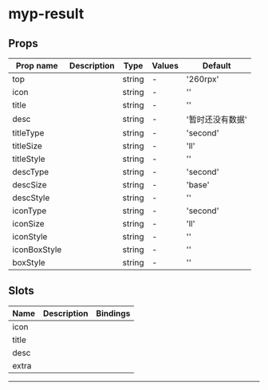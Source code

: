 # myp-result

## Props

| Prop name    | Description | Type   | Values | Default          |
| ------------ | ----------- | ------ | ------ | ---------------- |
| top          |             | string | -      | '260rpx'         |
| icon         |             | string | -      | ''               |
| title        |             | string | -      | ''               |
| desc         |             | string | -      | '暂时还没有数据' |
| titleType    |             | string | -      | 'second'         |
| titleSize    |             | string | -      | 'll'             |
| titleStyle   |             | string | -      | ''               |
| descType     |             | string | -      | 'second'         |
| descSize     |             | string | -      | 'base'           |
| descStyle    |             | string | -      | ''               |
| iconType     |             | string | -      | 'second'         |
| iconSize     |             | string | -      | 'll'             |
| iconStyle    |             | string | -      | ''               |
| iconBoxStyle |             | string | -      | ''               |
| boxStyle     |             | string | -      | ''               |

## Slots

| Name  | Description | Bindings |
| ----- | ----------- | -------- |
| icon  |             |          |
| title |             |          |
| desc  |             |          |
| extra |             |          |

---
